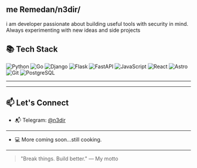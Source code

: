 ## me Remedan/n3dir/

 i am developer passionate about building useful tools with security in mind. Always experimenting with new ideas and side projects


## 📚 Tech Stack
![Python](https://img.shields.io/badge/-Python-333?style=flat&logo=python)
![Go](https://img.shields.io/badge/-Go-00ADD8?style=flat&logo=go)
![Django](https://img.shields.io/badge/-Django-092E20?style=flat&logo=django)
![Flask](https://img.shields.io/badge/-Flask-000?style=flat&logo=flask)
![FastAPI](https://img.shields.io/badge/-FastAPI-009688?style=flat&logo=fastapi)
![JavaScript](https://img.shields.io/badge/-JavaScript-F7DF1E?style=flat&logo=javascript&logoColor=000)
![React](https://img.shields.io/badge/-React-20232A?style=flat&logo=react)
![Astro](https://img.shields.io/badge/-Astro-000?style=flat&logo=astro&logoColor=white)
![Git](https://img.shields.io/badge/-Git-F05032?style=flat&logo=git)
![PostgreSQL](https://img.shields.io/badge/-PostgreSQL-336791?style=flat&logo=postgresql)

  
---

---

## 📫 Let's Connect
- 📬 Telegram: [@n3dir](https://t.me/n3dir)

---

- 💻 More coming soon...still cooking.

---

> "Break things. Build better." — My motto
